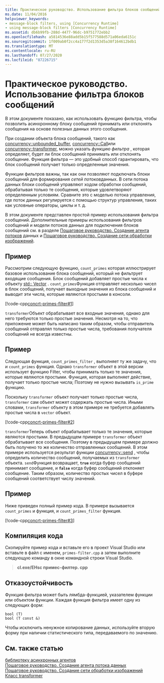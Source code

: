 ```yaml
---
title: Практическое руководство. Использование фильтра блоков сообщений
ms.date: 11/04/2016
helpviewer_keywords:
- message-block filters, using [Concurrency Runtime]
- using message-block filters [Concurrency Runtime]
ms.assetid: db6b99fb-288d-4477-96dc-b9751772ebb2
ms.openlocfilehash: a5814536e88add5b15f577588d571a06eda6151c
ms.sourcegitcommit: 1f009ab0f2cc4a177f2d1353d5a38f164612bdb1
ms.translationtype: MT
ms.contentlocale: ru-RU
ms.lasthandoff: 07/27/2020
ms.locfileid: "87226715"
---
```

# <a name="how-to-use-a-message-block-filter"></a>Практическое руководство. Использование фильтра блоков сообщений

В этом документе показано, как использовать функцию фильтра, чтобы позволить асинхронному блоку сообщений принимать или отклонять сообщения на основе полезных данных этого сообщения.

При создании объекта блока сообщений, такого как [concurrency::unbounded_buffer](reference/unbounded-buffer-class.md), [concurrency::Call](../../parallel/concrt/reference/call-class.md)или [concurrency::transformer](../../parallel/concrt/reference/transformer-class.md), можно указать *функцию фильтра* , которая определяет, будет ли блок сообщений принимать или отклонять сообщение. Функция фильтра — это удобный способ гарантировать, что блок сообщений получает только определенные значения.

Функции фильтров важны, так как они позволяют подключать блоки сообщений для формирования *сетей потоков*данных. В сети потока данных блоки сообщений управляют ходом обработки сообщений, обрабатывая только те сообщения, которые удовлетворяют определенным условиям. Сравните это с моделью потока управления, где поток данных регулируется с помощью структур управления, таких как условные операторы, циклы и т. д.

В этом документе представлен простой пример использования фильтра сообщений. Дополнительные примеры использования фильтров сообщений и модели потоков данных для подключения блоков сообщений см. в разделе [Пошаговое руководство. Создание агента потоков](../../parallel/concrt/walkthrough-creating-a-dataflow-agent.md) данных и [Пошаговое руководство. Создание сети обработки изображений](../../parallel/concrt/walkthrough-creating-an-image-processing-network.md).

## <a name="example"></a>Пример

Рассмотрим следующую функцию, `count_primes` которая иллюстрирует базовое использование блока сообщений, который не фильтрует входящие сообщения. Блок сообщений добавляет простые числа к объекту [std:: Vector](../../standard-library/vector-class.md) . `count_primes`Функция отправляет несколько чисел в блок сообщений, получает выходные значения из блока сообщений и выводит эти числа, которые являются простыми в консоли.

[!code-cpp[concrt-primes-filter#1](../../parallel/concrt/codesnippet/cpp/how-to-use-a-message-block-filter_1.cpp)]

`transformer`Объект обрабатывает все входные значения, однако для него требуются только простые значения. Несмотря на то, что приложение может быть написано таким образом, чтобы отправитель сообщений отправлял только простые числа, требования получателя сообщений не всегда известны.

## <a name="example"></a>Пример

Следующая функция, `count_primes_filter` , выполняет ту же задачу, что и `count_primes` функция. Однако `transformer` объект в этой версии использует функцию Filter, чтобы принимать только те значения, которые являются простыми. Функция, которая выполняет действие, получает только простые числа; Поэтому не нужно вызывать `is_prime` функцию.

Поскольку `transformer` объект получает только простые числа, `transformer` сам объект может содержать простые числа. Иными словами, `transformer` объекту в этом примере не требуется добавлять простые числа в `vector` объект.

[!code-cpp[concrt-primes-filter#2](../../parallel/concrt/codesnippet/cpp/how-to-use-a-message-block-filter_2.cpp)]

`transformer`Теперь объект обрабатывает только те значения, которые являются простыми. В предыдущем примере `transformer` объект обрабатывает все сообщения. Поэтому в предыдущем примере должно быть получено то же количество отправленных сообщений. В этом примере используется результат функции [concurrency::send](reference/concurrency-namespace-functions.md#send) , чтобы определить количество сообщений, получаемых из `transformer` объекта. `send`Функция возвращает, **`true`** когда буфер сообщений принимает сообщение, и **`false`** когда буфер сообщений отклоняет сообщение. Таким образом, количество простых чисел в буфере сообщений соответствует числу значений.

## <a name="example"></a>Пример

Ниже приведен полный пример кода. В примере вызывается `count_primes` и функция, и `count_primes_filter` функция.

[!code-cpp[concrt-primes-filter#3](../../parallel/concrt/codesnippet/cpp/how-to-use-a-message-block-filter_3.cpp)]

## <a name="compiling-the-code"></a>Компиляция кода

Скопируйте пример кода и вставьте его в проект Visual Studio или вставьте в файл с именем, `primes-filter.cpp` а затем выполните следующую команду в окне командной строки Visual Studio.

> **cl.exe/EHsc примес-филтер. cpp**

## <a name="robust-programming"></a>Отказоустойчивость

Функция фильтра может быть лямбда-функцией, указателем функции или объектом функции. Каждая функция фильтра имеет одну из следующих форм:

```Output
bool (T)
bool (T const &)
```

Чтобы исключить ненужное копирование данных, используйте вторую форму при наличии статистического типа, передаваемого по значению.

## <a name="see-also"></a>См. также статью

[библиотеку асинхронных агентов](../../parallel/concrt/asynchronous-agents-library.md)<br/>
[Пошаговое руководство. Создание агента потока данных](../../parallel/concrt/walkthrough-creating-a-dataflow-agent.md)<br/>
[Пошаговое руководство. Создание сети обработки изображений](../../parallel/concrt/walkthrough-creating-an-image-processing-network.md)<br/>
[Класс transformer](../../parallel/concrt/reference/transformer-class.md)
